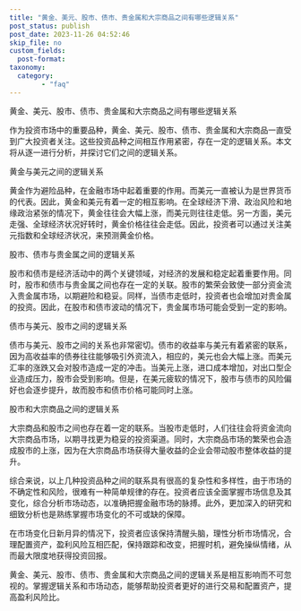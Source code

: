 ```yaml
---
title: "黄金、美元、股市、债市、贵金属和大宗商品之间有哪些逻辑关系"
post_status: publish
post_date: 2023-11-26 04:52:46
skip_file: no
custom_fields: 
  post-format: 
taxonomy:
  category:
        - "faq"
---
```


黄金、美元、股市、债市、贵金属和大宗商品之间有哪些逻辑关系

作为投资市场中的重要品种，黄金、美元、股市、债市、贵金属和大宗商品一直受到广大投资者关注。这些投资品种之间相互作用紧密，存在一定的逻辑关系。本文将从逐一进行分析，并探讨它们之间的逻辑关系。

黄金与美元之间的逻辑关系

黄金作为避险品种，在金融市场中起着重要的作用。而美元一直被认为是世界货币的代表。因此，黄金和美元有着一定的相互影响。在全球经济下滑、政治风险和地缘政治紧张的情况下，黄金往往会大幅上涨，而美元则往往走低。另一方面，美元走强、全球经济状况好转时，黄金价格往往会走低。因此，投资者可以通过关注美元指数和全球经济状况，来预测黄金价格。

股市、债市与贵金属之间的逻辑关系

股市和债市是经济活动中的两个关键领域，对经济的发展和稳定起着重要作用。同时，股市和债市与贵金属之间也存在一定的关联。股市的繁荣会致使一部分资金流入贵金属市场，以期避险和稳妥。同样，当债市走低时，投资者也会增加对贵金属的投资。因此，在股市和债市波动的情况下，贵金属市场可能会受到一定的影响。

债市与美元、股市之间的逻辑关系

债市与美元、股市之间的关系也非常密切。债市的收益率与美元有着紧密的联系，因为高收益率的债券往往能够吸引外资流入，相应的，美元也会大幅上涨。而美元汇率的涨跌又会对股市造成一定的冲击。当美元上涨，进口成本增加，对出口型企业造成压力，股市会受到影响。但是，在美元疲软的情况下，股市与债市的风险偏好也会逐步提升，故而股市和债市价格可能同时上涨。

股市和大宗商品之间的逻辑关系

大宗商品和股市之间也存在着一定的联系。当股市走低时，人们往往会将资金流向大宗商品市场，以期寻找更为稳妥的投资渠道。同时，大宗商品市场的繁荣也会造成股市的上涨，因为在大宗商品市场获得大量收益的企业会带动股市整体收益的提升。

综合来说，以上几种投资品种之间的联系具有很高的复杂性和多样性，由于市场的不确定性和风险，很难有一种简单规律的存在。投资者应该全面掌握市场信息及其变化，综合分析市场动态，以准确把握金融市场的脉搏。此外，更加深入的研究和细致分析也是熟练掌握市场变化的不可或缺的保障。

在市场变化日新月异的情况下，投资者应该保持清醒头脑，理性分析市场情况，合理配置资产，盈利风险互相匹配，保持跟踪和改变，把握时机，避免操纵情绪，从而最大限度地获得投资回报。

黄金、美元、股市、债市、贵金属和大宗商品之间的逻辑关系是相互影响而不可忽视的。掌握逻辑关系和市场动态，能够帮助投资者更好的进行交易和配置资产，提高盈利风险比。

